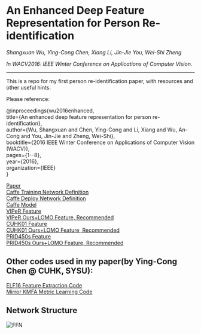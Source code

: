 # An Enhanced Deep Feature Representation for Person Re-identification
*Shangxuan Wu, Ying-Cong Chen, Xiang Li, Jin-Jie You, Wei-Shi Zheng*

*In WACV2016: IEEE Winter Conference on Applications of Computer Vision.*

---
This is a repo for my first person re-identification paper, with resources and other useful hints.

Please reference:

@inproceedings{wu2016enhanced,  
  title={An enhanced deep feature representation for person re-identification},  
  author={Wu, Shangxuan and Chen, Ying-Cong and Li, Xiang and Wu, An-Cong and You, Jin-Jie and Zheng, Wei-Shi},  
  booktitle={2016 IEEE Winter Conference on Applications of Computer Vision (WACV)},  
  pages={1--8},  
  year={2016},  
  organization={IEEE}  
}

[Paper](http://ieeexplore.ieee.org/xpls/abs_all.jsp?arnumber=7477681 "IEEE Website")  
[Caffe Training Network Definition](https://github.com/alanwsx/Feature_Fusion_Net/blob/master/FFN.prototxt "GitHub")  
[Caffe Deploy Network Definition](https://github.com/alanwsx/Feature_Fusion_Net/blob/master/FFN_feature_extraction.prototxt "GitHub")  
[Caffe Model](http://isee.sysu.edu.cn/files/resource/FFN.caffemodel "SYSU iSEE-Lab Website")  
[VIPeR Feature](http://isee.sysu.edu.cn/files/resource/viper_mix.mat "SYSU iSEE-Lab Website")  
[VIPeR Ours+LOMO Feature, Recommended](http://isee.sysu.edu.cn/files/resource/viper_lomo_mix.mat "SYSU iSEE-Lab Website")  
[CUHK01 Feature](http://isee.sysu.edu.cn/files/resource/cuhk_mix.mat "SYSU iSEE-Lab Website")  
[CUHK01 Ours+LOMO Feature, Recommended](http://isee.sysu.edu.cn/files/resource/cuhk_lomo_mix.mat "SYSU iSEE-Lab Website")  
[PRID450s Feature](http://isee.sysu.edu.cn/files/resource/prid_mix.mat "SYSU iSEE-Lab Website")  
[PRID450s Ours+LOMO Feature, Recommended](http://isee.sysu.edu.cn/files/resource/prid_lomo_mix.mat "SYSU iSEE-Lab Website")

Other codes used in my paper(by Ying-Cong Chen @ CUHK, SYSU):
---

[ELF16 Feature Extraction Code](http://isee.sysu.edu.cn/~chenyingcong/code/demo_feat.zip "SYSU iSEE-Lab Website")  
[Mirror KMFA Metric Learning Code](http://isee.sysu.edu.cn/~zhwshi/Research/PreprintVersion/Mirror%20Representation%20for%20Modeling%20View-specific%20Transform%20in%20Person%20Re-identification.pdf "SYSU iSEE-Lab Website")  

Network Structure
---
![FFN](https://github.com/alanwsx/Feature_Fusion_Net/blob/master/Network_Structure.jpg "Network Structure") 
